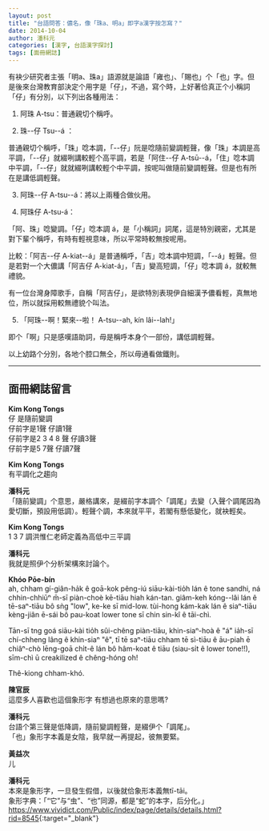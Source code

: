 ```yaml
---
layout: post
title: "台語問答：儂名，像「珠a、明a」即字a漢字按怎寫？"
date: 2014-10-04
author: 潘科元
categories: [漢字, 台語漢字探討]
tags: [面冊網誌]
---
```


有袂少研究者主張「明a、珠a」語源就是論語「雍也」、「賜也」个「也」字。但是後來台灣教育部決定个用字是「仔」，不過，寫个時，上好著佮真正个小稱詞「仔」有分別，以下列出各種用法：

1. 阿珠 A-tsu：普通親切个稱呼。

2. 珠\--仔 Tsu\--á ：

普通親切个稱呼，「珠」唸本調，「\--仔」阮是唸隨前變調輕聲，像「珠」本調是高平調，「\--仔」就綴咧講較輕个高平調，若是「阿住\--仔 A-tsū\--á，「住」唸本調中平調，「\--仔」就就綴咧講較輕个中平調，按呢叫做隨前變調輕聲。但是也有所在是講低調輕聲。

3. 阿珠\--仔 A-tsu\--á：將以上兩種合做伙用。

4. 阿珠仔 A-tsu-á：

「阿、珠」唸變調。「仔」唸本調 á，是「小稱詞」詞尾，這是特別親密，尤其是對下輩个稱呼，有時有輕視意味，所以平常時較無按呢用。

比較：「阿吉\--仔 A-kiat\--á」是普通稱呼，「吉」唸本調中短調，「\--á」輕聲。但是若對一个大儂講「阿吉仔 A-kiat-á」，「吉」變高短調，「仔」唸本調 á，就較無禮貌。

有一位台灣身障歌手，自稱「阿吉仔」，是欲特別表現伊自細漢予儂看輕，真無地位，所以就採用較無禮貌个叫法。

5. 「阿珠\--啊！緊來\--啦！ A-tsu\--ah, kín lâi\--lah!」

即个「啊」只是感嘆語助詞，毋是稱呼本身个一部份，講低調輕聲。

以上幼路个分別，各地个腔口無仝，所以毋通看做鐵則。

---

## 面冊網誌留言

**Kim Kong Tongs**  
仔 是隨前變調  
仔前字是1聲 仔讀1聲  
仔前字是2 3 4 8 聲 仔讀3聲  
仔前字是5 7聲 仔讀7聲

**Kim Kong Tongs**  
有平調化之趨向

**潘科元**  
「隨前變調」个意思，嚴格講來，是綴前字本調个「調尾」去變（入聲个調尾因為愛切斷，預設用低調）。輕聲个調，本來就平平，若閣有懸低變化，就袂輕矣。

**Kim Kong Tongs**  
1 3 7 調洪惟仁老師定義為高低中三平調

**潘科元**  
我就是照伊个分析架構來討論个。

**Khóo Pōe-bín**  
ah, chham gí-giân-ha̍k ê goā-kok pêng-iú siāu-kài-tio̍h lán ê tone sandhi, ná chhin-chhiūⁿ m̄-sī piàn-choè kē-tiāu hiah kán-tan. giâm-keh kóng--lâi lán ê tē-saⁿ-tiāu bô sǹg "low", ke-ke sī mid-low. tùi-hong kám-kak lán ê siaⁿ-tiāu kèng-jiân ē-sái bô pau-koat lower tone sī chin sin-kî ê tāi-chì.

Tān-sī tng goá siāu-kài tio̍h sûi-chêng piàn-tiāu, khin-siaⁿ-hoà ê "á" ia̍h-sī chí-chheng lâng ê khin-siaⁿ "ê", tī tē saⁿ-tiāu chham tē sì-tiāu ê āu-piah ē chiâⁿ-chò lēng-goā chi̍t-ê lán bô hâm-koat ê tiāu (siau-si̍t ê lower tone!!), sīm-chì ū creakilized ê chêng-hóng o͘h!

Thê-kiong chham-khó.

**陳官辰**  
這麼多人喜歡也這個象形字 有想過也原來的意思嗎?

**潘科元**  
台語个第三聲是低降調，隨前變調輕聲，是綴伊个「調尾」。  
「也」象形字本義是女陰，我早就一再提起，彼無要緊。

**黃益次**  
儿

**潘科元**  
本來是象形字，一旦發生假借，以後就佮象形本義無tī-tāi。  
象形字典：「“它”与“虫”、“也”同源，都是“蛇”的本字，后分化。」  
<https://www.vividict.com/Public/index/page/details/details.html?rid=8545>{:target="_blank"}

